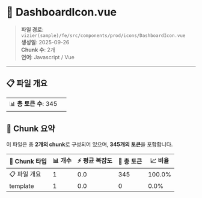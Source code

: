 # 📄 DashboardIcon.vue

> **파일 경로**: `vizier(sample)/fe/src/components/prod/icons/DashboardIcon.vue`  
> **생성일**: 2025-09-26  
> **Chunk 수**: 2개  
> **언어**: Javascript / Vue
---


## 📋 파일 개요

| | |
|--|--|
| 📊 **총 토큰 수**: 345 |  |






## 🧩 Chunk 요약

이 파일은 총 **2개의 chunk**로 구성되어 있으며, **345개의 토큰**을 포함합니다.

| 🧩 Chunk 타입 | 📊 개수 | ⚡ 평균 복잡도 | 📝 총 토큰 | 📈 비율 |
|---------------|--------|-------------|----------|--------|
| 📋 파일 개요 | 1 | 0.0 | 345 | 100.0% |
| template | 1 | 0.0 | 0 | 0.0% |

